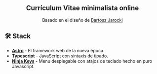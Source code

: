 <div align="center">
  <h2>
      Currículum Vitae minimalista online
  </h2>

  Basado en el diseño de <a href="https://github.com/BartoszJarocki/cv">Bartosz Jarocki</a>
</div>

## 🛠️ Stack

- [**Astro**](https://astro.build/) - El framework web de la nueva época.
- [**Typescript**](https://www.typescriptlang.org/) - JavaScript con sintaxis de tipado.
- [**Ninja Keys**](https://github.com/ssleptsov/ninja-keys) - Menu desplegable con atajos de teclado hecho en puro Javascript.
